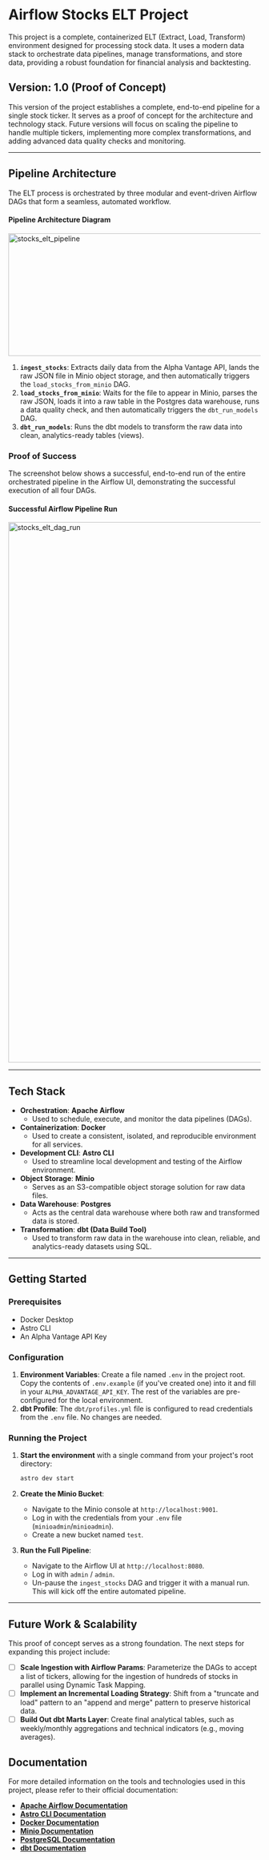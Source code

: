 # Airflow Stocks ELT Project

This project is a complete, containerized ELT (Extract, Load, Transform) environment designed for processing stock data. It uses a modern data stack to orchestrate data pipelines, manage transformations, and store data, providing a robust foundation for financial analysis and backtesting.

## Version: 1.0 (Proof of Concept)

This version of the project establishes a complete, end-to-end pipeline for a single stock ticker. It serves as a proof of concept for the architecture and technology stack. Future versions will focus on scaling the pipeline to handle multiple tickers, implementing more complex transformations, and adding advanced data quality checks and monitoring.

---

## Pipeline Architecture

The ELT process is orchestrated by three modular and event-driven Airflow DAGs that form a seamless, automated workflow.

#### Pipeline Architecture Diagram
<img width="2057" height="245" alt="stocks_elt_pipeline" src="https://github.com/user-attachments/assets/c1a5e29b-8c1b-4c8b-a9a7-d2a93e46b1fc" />

1. **`ingest_stocks`**: Extracts daily data from the Alpha Vantage API, lands the raw JSON file in Minio object storage, and then automatically triggers the `load_stocks_from_minio` DAG.
2. **`load_stocks_from_minio`**: Waits for the file to appear in Minio, parses the raw JSON, loads it into a raw table in the Postgres data warehouse, runs a data quality check, and then automatically triggers the `dbt_run_models` DAG.
3. **`dbt_run_models`**: Runs the dbt models to transform the raw data into clean, analytics-ready tables (views).

### Proof of Success

The screenshot below shows a successful, end-to-end run of the entire orchestrated pipeline in the Airflow UI, demonstrating the successful execution of all four DAGs.

#### Successful Airflow Pipeline Run
<img width="1848" height="1080" alt="stocks_elt_dag_run" src="https://github.com/user-attachments/assets/d51d0652-a736-418f-ae50-37f1dca887c3" />

---

## Tech Stack

* **Orchestration**: **Apache Airflow**
  * Used to schedule, execute, and monitor the data pipelines (DAGs).
* **Containerization**: **Docker**
  * Used to create a consistent, isolated, and reproducible environment for all services.
* **Development CLI**: **Astro CLI**
  * Used to streamline local development and testing of the Airflow environment.
* **Object Storage**: **Minio**
  * Serves as an S3-compatible object storage solution for raw data files.
* **Data Warehouse**: **Postgres**
  * Acts as the central data warehouse where both raw and transformed data is stored.
* **Transformation**: **dbt (Data Build Tool)**
  * Used to transform raw data in the warehouse into clean, reliable, and analytics-ready datasets using SQL.

---

## Getting Started

### Prerequisites

* Docker Desktop
* Astro CLI
* An Alpha Vantage API Key

### Configuration

1. **Environment Variables**: Create a file named `.env` in the project root. Copy the contents of `.env.example` (if you've created one) into it and fill in your `ALPHA_ADVANTAGE_API_KEY`. The rest of the variables are pre-configured for the local environment.
2. **dbt Profile**: The `dbt/profiles.yml` file is configured to read credentials from the `.env` file. No changes are needed.

### Running the Project

1. **Start the environment** with a single command from your project's root directory:

    ```bash
    astro dev start
    ```

2. **Create the Minio Bucket**:
    * Navigate to the Minio console at `http://localhost:9001`.
    * Log in with the credentials from your `.env` file (`minioadmin`/`minioadmin`).
    * Create a new bucket named `test`.

3. **Run the Full Pipeline**:
    * Navigate to the Airflow UI at `http://localhost:8080`.
    * Log in with `admin` / `admin`.
    * Un-pause the `ingest_stocks` DAG and trigger it with a manual run. This will kick off the entire automated pipeline.

---

## Future Work & Scalability

This proof of concept serves as a strong foundation. The next steps for expanding this project include:

 - [ ] **Scale Ingestion with Airflow Params**: Parameterize the DAGs to accept a list of tickers, allowing for the ingestion of hundreds of stocks in parallel using Dynamic Task Mapping.
 - [ ] **Implement an Incremental Loading Strategy**: Shift from a "truncate and load" pattern to an "append and merge" pattern to preserve historical data.
 - [ ] **Build Out dbt Marts Layer**: Create final analytical tables, such as weekly/monthly aggregations and technical indicators (e.g., moving averages).

## Documentation

For more detailed information on the tools and technologies used in this project, please refer to their official documentation:

* **[Apache Airflow Documentation](https://airflow.apache.org/docs/)**
* **[Astro CLI Documentation](https://www.astronomer.io/docs/astro/cli/overview)**
* **[Docker Documentation](https://docs.docker.com/)**
* **[Minio Documentation](https://docs.min.io/)**
* **[PostgreSQL Documentation](https://www.postgresql.org/docs/)**
* **[dbt Documentation](https://docs.getdbt.com/)**
